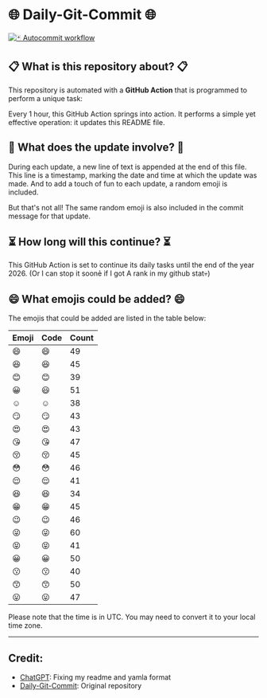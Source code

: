 # 🌐 Daily-Git-Commit 🌐

[![🃏 Autocommit workflow](https://github.com/kleqing/git-auto-commit/actions/workflows/main.yaml/badge.svg?event=check_run)](https://github.com/kleqing/git-auto-commit/actions/workflows/main.yaml)

## 📋 What is this repository about? 📋

This repository is automated with a **GitHub Action** that is programmed to perform a unique task:

Every 1 hour, this GitHub Action springs into action. It performs a simple yet effective operation: it updates this README file.

## 🔄 What does the update involve? 🔄

During each update, a new line of text is appended at the end of this file. This line is a timestamp, marking the date and time at which the update was made. And to add a touch of fun to each update, a random emoji is included.

But that's not all! The same random emoji is also included in the commit message for that update.

## ⏳ How long will this continue? ⏳

This GitHub Action is set to continue its daily tasks until the end of the year 2026. (Or I can stop it soonẻ if I got A rank in my github stat💀)

## 😄 What emojis could be added? 😄

The emojis that could be added are listed in the table below:

| Emoji | Code | Count |
| --- | --- | --- |
| 😄 | :smile: | 49 |
| 😆 | :laughing: | 45 |
| 😊 | :blush: | 39 |
| 😀 | :smiley: | 51 |
| ☺️ | :relaxed: | 38 |
| 😏 | :smirk: | 43 |
| 😍 | :heart_eyes: | 43 |
| 😘 | :kissing_heart: | 47 |
| 😚 | :kissing_closed_eyes: | 45 |
| 😳 | :flushed: | 46 |
| 😌 | :relieved: | 41 |
| 😆 | :satisfied: | 34 |
| 😁 | :grin: | 45 |
| 😉 | :wink: | 46 |
| 😜 | :stuck_out_tongue_winking_eye: | 60 |
| 😝 | :stuck_out_tongue_closed_eyes: | 41 |
| 😀 | :grinning: | 50 |
| 😗 | :kissing: | 40 |
| 😙 | :kissing_smiling_eyes: | 50 |
| 😛 | :stuck_out_tongue: | 47 |

Please note that the time is in UTC. You may need to convert it to your local time zone.

---

## Credit:

- [ChatGPT](chatgpt.com): Fixing my readme and yamla format
- [Daily-Git-Commit](https://github.com/diegomarty/daily-git-commit): Original repository

